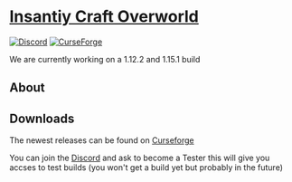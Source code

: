 # [Insantiy Craft Overworld](https://www.curseforge.com/minecraft/mc-mods/insanitycraft)
[![Discord](https://img.shields.io/discord/606891148664897659?color=7289DA)](https://discord.gg/p4u57uF) [![CurseForge](http://cf.way2muchnoise.eu/full_334330_downloads.svg)](https://www.curseforge.com/minecraft/mc-mods/insanitycraft)

We are currently working on a 1.12.2 and 1.15.1 build

## About




## Downloads

The newest releases can be found on [Curseforge](https://www.curseforge.com/minecraft/mc-mods/insanitycraft)

You can join the [Discord](https://discord.gg/p4u57uF) and ask to become a Tester this will give you accses to test builds (you won't get a build yet but probably in the future) 
